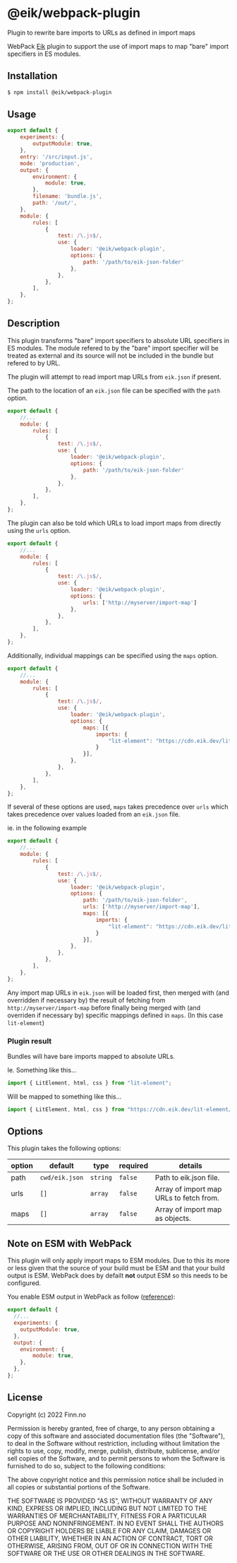 # @eik/webpack-plugin

Plugin to rewrite bare imports to URLs as defined in import maps

WebPack [Eik](https://eik.dev/) plugin to support the use of import maps to map "bare" import specifiers in ES modules.

## Installation

```bash
$ npm install @eik/webpack-plugin
```

## Usage

```js
export default {
    experiments: {
        outputModule: true,
    },
    entry: '/src/input.js',
    mode: 'production',
    output: {
        environment: {
            module: true,
        },
        filename: 'bundle.js',
        path: '/out/',
    },
    module: {
        rules: [
            {
                test: /\.js$/,
                use: {
                    loader: '@eik/webpack-plugin',
                    options: {
                        path: '/path/to/eik-json-folder' 
                    },
                },
            },
        ],
    },
};
```

## Description

This plugin transforms "bare" import specifiers to absolute URL specifiers in
ES modules. The module refered to by the "bare" import specifier will be
treated as external and its source will not be included in the bundle but
refered to by URL.

The plugin will attempt to read import map URLs from `eik.json` if present.

The path to the location of an `eik.json` file can be specified with the `path` option.

```js
export default {
    //...
    module: {
        rules: [
            {
                test: /\.js$/,
                use: {
                    loader: '@eik/webpack-plugin',
                    options: {
                        path: '/path/to/eik-json-folder' 
                    },
                },
            },
        ],
    },
};
```

The plugin can also be told which URLs to load import maps from directly using the `urls` option.

```js
export default {
    //...
    module: {
        rules: [
            {
                test: /\.js$/,
                use: {
                    loader: '@eik/webpack-plugin',
                    options: {
                        urls: ['http://myserver/import-map']
                    },
                },
            },
        ],
    },
};
```

Additionally, individual mappings can be specified using the `maps` option.

```js
export default {
    //...
    module: {
        rules: [
            {
                test: /\.js$/,
                use: {
                    loader: '@eik/webpack-plugin',
                    options: {
                        maps: [{
                            imports: {
                                "lit-element": "https://cdn.eik.dev/lit-element/v2",
                            }
                        }],
                    },
                },
            },
        ],
    },
};
```

If several of these options are used, `maps` takes precedence over `urls` which takes precedence over values loaded from an `eik.json` file.

ie. in the following example

```js
export default {
    //...
    module: {
        rules: [
            {
                test: /\.js$/,
                use: {
                    loader: '@eik/webpack-plugin',
                    options: {
                        path: '/path/to/eik-json-folder',
                        urls: ['http://myserver/import-map'],
                        maps: [{
                            imports: {
                                "lit-element": "https://cdn.eik.dev/lit-element/v2",
                            }
                        }],
                    },
                },
            },
        ],
    },
};
```

Any import map URLs in `eik.json` will be loaded first, then merged with (and overridden if necessary by) the result of fetching from `http://myserver/import-map` before finally being merged with (and overriden if necessary by) specific mappings defined in `maps`. (In this case `lit-element`)

### Plugin result

Bundles will have bare imports mapped to absolute URLs. 

Ie. Something like this...

```js
import { LitElement, html, css } from "lit-element";
```

Will be mapped to something like this...

```js
import { LitElement, html, css } from "https://cdn.eik.dev/lit-element/v2";
```

## Options

This plugin takes the following options:

| option  | default        | type     | required | details                                                     |
| ------- | -------------- | -------- | -------- | ----------------------------------------------------------- |
| path    | `cwd/eik.json` | `string` | `false`  | Path to eik.json file.                                      |
| urls    | `[]`           | `array`  | `false`  | Array of import map URLs to fetch from.                     |
| maps    | `[]`           | `array`  | `false`  | Array of import map as objects.                             |

## Note on ESM with WebPack

This plugin will only apply import maps to ESM modules. Due to this its more or less given that the source of your build must be ESM and that your build output is ESM. WebPack does by defailt __not__ output ESM so this needs to be configured.

You enable ESM output in WebPack as follow ([reference](https://webpack.js.org/configuration/output/#outputmodule)):

```js
export default {
  //...
  experiments: {
    outputModule: true,
  },
  output: {
    environment: {
        module: true,
    },
  },
};
```

## License

Copyright (c) 2022 Finn.no

Permission is hereby granted, free of charge, to any person obtaining a copy
of this software and associated documentation files (the "Software"), to deal
in the Software without restriction, including without limitation the rights
to use, copy, modify, merge, publish, distribute, sublicense, and/or sell
copies of the Software, and to permit persons to whom the Software is
furnished to do so, subject to the following conditions:

The above copyright notice and this permission notice shall be included in all
copies or substantial portions of the Software.

THE SOFTWARE IS PROVIDED "AS IS", WITHOUT WARRANTY OF ANY KIND, EXPRESS OR
IMPLIED, INCLUDING BUT NOT LIMITED TO THE WARRANTIES OF MERCHANTABILITY,
FITNESS FOR A PARTICULAR PURPOSE AND NONINFRINGEMENT. IN NO EVENT SHALL THE
AUTHORS OR COPYRIGHT HOLDERS BE LIABLE FOR ANY CLAIM, DAMAGES OR OTHER
LIABILITY, WHETHER IN AN ACTION OF CONTRACT, TORT OR OTHERWISE, ARISING FROM,
OUT OF OR IN CONNECTION WITH THE SOFTWARE OR THE USE OR OTHER DEALINGS IN THE
SOFTWARE.
